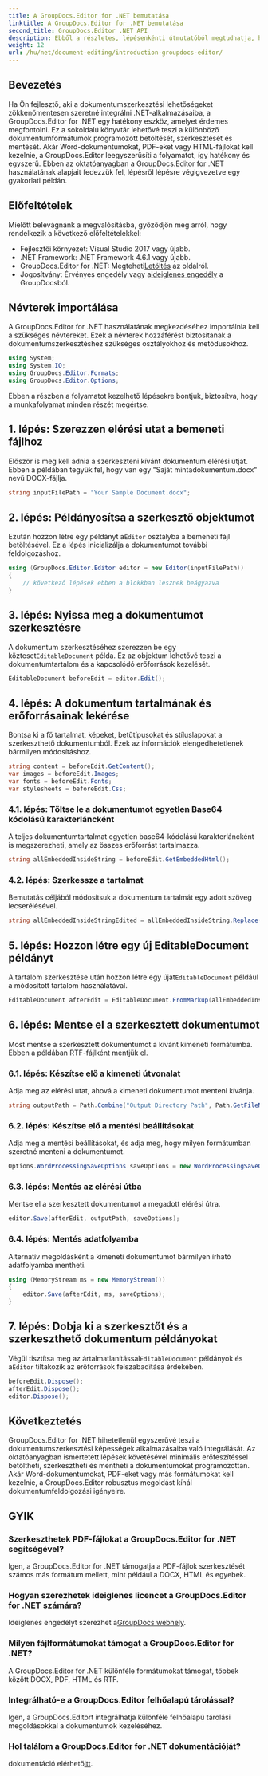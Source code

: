 ```yaml
---
title: A GroupDocs.Editor for .NET bemutatása
linktitle: A GroupDocs.Editor for .NET bemutatása
second_title: GroupDocs.Editor .NET API
description: Ebből a részletes, lépésenkénti útmutatóból megtudhatja, hogyan használhatja a GroupDocs.Editor for .NET programot dokumentumok programozott szerkesztésére.
weight: 12
url: /hu/net/document-editing/introduction-groupdocs-editor/
---
```

## Bevezetés 
Ha Ön fejlesztő, aki a dokumentumszerkesztési lehetőségeket zökkenőmentesen szeretné integrálni .NET-alkalmazásaiba, a GroupDocs.Editor for .NET egy hatékony eszköz, amelyet érdemes megfontolni. Ez a sokoldalú könyvtár lehetővé teszi a különböző dokumentumformátumok programozott betöltését, szerkesztését és mentését. Akár Word-dokumentumokat, PDF-eket vagy HTML-fájlokat kell kezelnie, a GroupDocs.Editor leegyszerűsíti a folyamatot, így hatékony és egyszerű. Ebben az oktatóanyagban a GroupDocs.Editor for .NET használatának alapjait fedezzük fel, lépésről lépésre végigvezetve egy gyakorlati példán.
## Előfeltételek
Mielőtt belevágnánk a megvalósításba, győződjön meg arról, hogy rendelkezik a következő előfeltételekkel:
- Fejlesztői környezet: Visual Studio 2017 vagy újabb.
- .NET Framework: .NET Framework 4.6.1 vagy újabb.
-  GroupDocs.Editor for .NET: Megteheti[Letöltés](https://releases.groupdocs.com/editor/net/) az oldalról.
-  Jogosítvány: Érvényes engedély vagy a[ideiglenes engedély](https://purchase.groupdocs.com/temporary-license/) a GroupDocsból.
## Névterek importálása
A GroupDocs.Editor for .NET használatának megkezdéséhez importálnia kell a szükséges névtereket. Ezek a névterek hozzáférést biztosítanak a dokumentumszerkesztéshez szükséges osztályokhoz és metódusokhoz.
```csharp
using System;
using System.IO;
using GroupDocs.Editor.Formats;
using GroupDocs.Editor.Options;
```

Ebben a részben a folyamatot kezelhető lépésekre bontjuk, biztosítva, hogy a munkafolyamat minden részét megértse.
## 1. lépés: Szerezzen elérési utat a bemeneti fájlhoz
Először is meg kell adnia a szerkeszteni kívánt dokumentum elérési útját. Ebben a példában tegyük fel, hogy van egy "Saját mintadokumentum.docx" nevű DOCX-fájlja.
```csharp
string inputFilePath = "Your Sample Document.docx";
```
## 2. lépés: Példányosítsa a szerkesztő objektumot
 Ezután hozzon létre egy példányt a`Editor` osztályba a bemeneti fájl betöltésével. Ez a lépés inicializálja a dokumentumot további feldolgozáshoz.
```csharp
using (GroupDocs.Editor.Editor editor = new Editor(inputFilePath))
{
    // következő lépések ebben a blokkban lesznek beágyazva
}
```
## 3. lépés: Nyissa meg a dokumentumot szerkesztésre
 A dokumentum szerkesztéséhez szerezzen be egy közteset`EditableDocument` példa. Ez az objektum lehetővé teszi a dokumentumtartalom és a kapcsolódó erőforrások kezelését.
```csharp
EditableDocument beforeEdit = editor.Edit();
```
## 4. lépés: A dokumentum tartalmának és erőforrásainak lekérése
Bontsa ki a fő tartalmat, képeket, betűtípusokat és stíluslapokat a szerkeszthető dokumentumból. Ezek az információk elengedhetetlenek bármilyen módosításhoz.
```csharp
string content = beforeEdit.GetContent();
var images = beforeEdit.Images;
var fonts = beforeEdit.Fonts;
var stylesheets = beforeEdit.Css;
```
### 4.1. lépés: Töltse le a dokumentumot egyetlen Base64 kódolású karakterláncként
A teljes dokumentumtartalmat egyetlen base64-kódolású karakterláncként is megszerezheti, amely az összes erőforrást tartalmazza.
```csharp
string allEmbeddedInsideString = beforeEdit.GetEmbeddedHtml();
```
### 4.2. lépés: Szerkessze a tartalmat
Bemutatás céljából módosítsuk a dokumentum tartalmát egy adott szöveg lecserélésével.
```csharp
string allEmbeddedInsideStringEdited = allEmbeddedInsideString.Replace("Subtitle", "Edited subtitle");
```
## 5. lépés: Hozzon létre egy új EditableDocument példányt
 A tartalom szerkesztése után hozzon létre egy újat`EditableDocument` például a módosított tartalom használatával.
```csharp
EditableDocument afterEdit = EditableDocument.FromMarkup(allEmbeddedInsideStringEdited, null);
```
## 6. lépés: Mentse el a szerkesztett dokumentumot
Most mentse a szerkesztett dokumentumot a kívánt kimeneti formátumba. Ebben a példában RTF-fájlként mentjük el.
### 6.1. lépés: Készítse elő a kimeneti útvonalat
Adja meg az elérési utat, ahová a kimeneti dokumentumot menteni kívánja.
```csharp
string outputPath = Path.Combine("Output Directory Path", Path.GetFileNameWithoutExtension(inputFilePath) + ".rtf");
```
### 6.2. lépés: Készítse elő a mentési beállításokat
Adja meg a mentési beállításokat, és adja meg, hogy milyen formátumban szeretné menteni a dokumentumot.
```csharp
Options.WordProcessingSaveOptions saveOptions = new WordProcessingSaveOptions(WordProcessingFormats.Rtf);
```
### 6.3. lépés: Mentés az elérési útba
Mentse el a szerkesztett dokumentumot a megadott elérési útra.
```csharp
editor.Save(afterEdit, outputPath, saveOptions);
```
### 6.4. lépés: Mentés adatfolyamba
Alternatív megoldásként a kimeneti dokumentumot bármilyen írható adatfolyamba mentheti.
```csharp
using (MemoryStream ms = new MemoryStream())
{
    editor.Save(afterEdit, ms, saveOptions);
}
```
## 7. lépés: Dobja ki a szerkesztőt és a szerkeszthető dokumentum példányokat
 Végül tisztítsa meg az ártalmatlanítással`EditableDocument` példányok és a`Editor` tiltakozik az erőforrások felszabadítása érdekében.
```csharp
beforeEdit.Dispose();
afterEdit.Dispose();
editor.Dispose();
```

## Következtetés
GroupDocs.Editor for .NET hihetetlenül egyszerűvé teszi a dokumentumszerkesztési képességek alkalmazásaiba való integrálását. Az oktatóanyagban ismertetett lépések követésével minimális erőfeszítéssel betöltheti, szerkesztheti és mentheti a dokumentumokat programozottan. Akár Word-dokumentumokat, PDF-eket vagy más formátumokat kell kezelnie, a GroupDocs.Editor robusztus megoldást kínál dokumentumfeldolgozási igényeire.
## GYIK
### Szerkeszthetek PDF-fájlokat a GroupDocs.Editor for .NET segítségével?
Igen, a GroupDocs.Editor for .NET támogatja a PDF-fájlok szerkesztését számos más formátum mellett, mint például a DOCX, HTML és egyebek.
### Hogyan szerezhetek ideiglenes licencet a GroupDocs.Editor for .NET számára?
 Ideiglenes engedélyt szerezhet a[GroupDocs webhely](https://purchase.groupdocs.com/temporary-license/).
### Milyen fájlformátumokat támogat a GroupDocs.Editor for .NET?
A GroupDocs.Editor for .NET különféle formátumokat támogat, többek között DOCX, PDF, HTML és RTF.
### Integrálható-e a GroupDocs.Editor felhőalapú tárolással?
Igen, a GroupDocs.Editort integrálhatja különféle felhőalapú tárolási megoldásokkal a dokumentumok kezeléséhez.
### Hol találom a GroupDocs.Editor for .NET dokumentációját?
 dokumentáció elérhető[itt](https://tutorials.groupdocs.com/editor/net/).